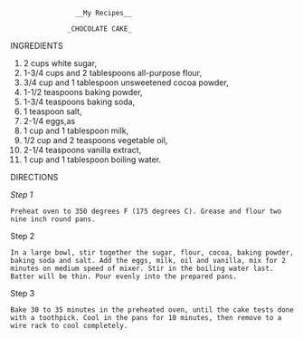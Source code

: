                     __My Recipes__

                  _CHOCOLATE CAKE_ 

INGREDIENTS

1. 2 cups white sugar,
2. 1-3/4 cups and 2 tablespoons all-purpose flour,
3. 3/4 cup and 1 tablespoon unsweetened cocoa powder,
4. 1-1/2 teaspoons baking powder,
5. 1-3/4 teaspoons baking soda,
6. 1 teaspoon salt,
7. 2-1/4 eggs,as
8. 1 cup and 1 tablespoon milk,
9. 1/2 cup and 2 teaspoons vegetable oil,
10. 2-1/4 teaspoons vanilla extract,
11. 1 cup and 1 tablespoon boiling water.

DIRECTIONS

_Step 1_

    Preheat oven to 350 degrees F (175 degrees C). Grease and flour two nine inch round pans.

Step 2

    In a large bowl, stir together the sugar, flour, cocoa, baking powder, baking soda and salt. Add the eggs, milk, oil and vanilla, mix for 2 minutes on medium speed of mixer. Stir in the boiling water last. Batter will be thin. Pour evenly into the prepared pans.

Step 3

    Bake 30 to 35 minutes in the preheated oven, until the cake tests done with a toothpick. Cool in the pans for 10 minutes, then remove to a wire rack to cool completely.
    